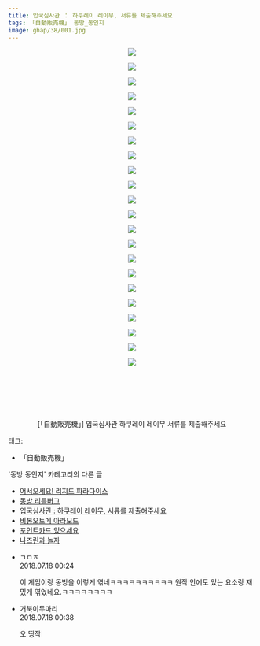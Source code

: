 ```yaml
---
title: 입국심사관 ： 하쿠레이 레이무, 서류를 제출해주세요
tags: 「自動販売機」 동방_동인지
image: ghap/38/001.jpg
---
```

<div class="article">
<p style="text-align: center; clear: none; float: none;"><img src="{{ site.nasurl }}/ghap/38/001.jpg"/></p>
<p style="text-align: center; clear: none; float: none;"><img src="{{ site.nasurl }}/ghap/38/002.jpg"/></p>
<p style="text-align: center; clear: none; float: none;"><img src="{{ site.nasurl }}/ghap/38/003.jpg"/></p>
<p style="text-align: center; clear: none; float: none;"><img src="{{ site.nasurl }}/ghap/38/004.jpg"/></p>
<p style="text-align: center; clear: none; float: none;"><img src="{{ site.nasurl }}/ghap/38/005.jpg"/></p>
<p style="text-align: center; clear: none; float: none;"><img src="{{ site.nasurl }}/ghap/38/006.jpg"/></p>
<p style="text-align: center; clear: none; float: none;"><img src="{{ site.nasurl }}/ghap/38/007.jpg"/></p>
<p style="text-align: center; clear: none; float: none;"><img src="{{ site.nasurl }}/ghap/38/008.jpg"/></p>
<p style="text-align: center; clear: none; float: none;"><img src="{{ site.nasurl }}/ghap/38/009.jpg"/></p>
<p style="text-align: center; clear: none; float: none;"><img src="{{ site.nasurl }}/ghap/38/010.jpg"/></p>
<p style="text-align: center; clear: none; float: none;"><img src="{{ site.nasurl }}/ghap/38/011.jpg"/></p>
<p style="text-align: center; clear: none; float: none;"><img src="{{ site.nasurl }}/ghap/38/012.jpg"/></p>
<p style="text-align: center; clear: none; float: none;"><img src="{{ site.nasurl }}/ghap/38/013.jpg"/></p>
<p style="text-align: center; clear: none; float: none;"><img src="{{ site.nasurl }}/ghap/38/014.jpg"/></p>
<p style="text-align: center; clear: none; float: none;"><img src="{{ site.nasurl }}/ghap/38/015.jpg"/></p>
<p style="text-align: center; clear: none; float: none;"><img src="{{ site.nasurl }}/ghap/38/016.jpg"/></p>
<p style="text-align: center; clear: none; float: none;"><img src="{{ site.nasurl }}/ghap/38/017.jpg"/></p>
<p style="text-align: center; clear: none; float: none;"><img src="{{ site.nasurl }}/ghap/38/018.jpg"/></p>
<p style="text-align: center; clear: none; float: none;"><img src="{{ site.nasurl }}/ghap/38/019.jpg"/></p>
<p style="text-align: center; clear: none; float: none;"><img src="{{ site.nasurl }}/ghap/38/020.jpg"/></p>
<p style="text-align: center; clear: none; float: none;"><img src="{{ site.nasurl }}/ghap/38/021.jpg"/></p>
<p style="text-align: center; clear: none; float: none;"><img src="{{ site.nasurl }}/ghap/38/022.jpg"/></p>
<p style="text-align: center;"><br/></p>
<p style="text-align: center;"><br/></p>
<p style="text-align: center;"><br/></p>
<p style="text-align: center;">[「自動販売機」] 입국심사관 하쿠레이 레이무 서류를 제출해주세요</p>
</div><div class="tagTrail">
<p>태그: </p>
<ul>
<li>「自動販売機」</li>
</ul>
</div><div class="another">
<p>'동방 동인지' 카테고리의 다른 글</p>
<ul>
<li><a href="/2016-06-16-ghap_42">어서오세요! 리지드 파라다이스</a></li>
<li><a href="/2016-06-16-ghap_40">동방 리틀버그</a></li>
<li><a href="/2016-06-16-ghap_38">입국심사관 : 하쿠레이 레이무, 서류를 제출해주세요</a></li>
<li><a href="/2016-06-16-ghap_37">비봉오토메 아라모드</a></li>
<li><a href="/2016-06-16-ghap_36">포인트카드 있으세요</a></li>
<li><a href="/2016-06-16-ghap_34">나즈린과 놀자</a></li>
</ul>
</div><div class="cb_module cb_fluid">
<div class="cb_wrt cb_profile">
<div class="comment">
<ul>
<li class="cb_thumb_off" id="comment15288968">
<div class="cb_comment_area">
<div class="cb_info_area">
<div class="cb_section">
<span class="cb_nick_name">ㄱㅁㅎ</span>
</div>
<div class="cb_section">
<span class="cb_date">2018.07.18 00:24 </span>
</div>
</div>
<div class="cb_dsc_comment">
<p class="cb_dsc">
											이 게임이랑 동방을 이렇게 엮네ㅋㅋㅋㅋㅋㅋㅋㅋㅋㅋ 원작 안에도 있는 요소랑 재밌게 엮었네요.ㅋㅋㅋㅋㅋㅋㅋㅋ
										</p>
</div>
</div></li>
<li class="cb_thumb_off" id="comment15288982">
<div class="cb_comment_area">
<div class="cb_info_area">
<div class="cb_section">
<span class="cb_nick_name">거북이두마리</span>
</div>
<div class="cb_section">
<span class="cb_date">2018.07.18 00:38 </span>
</div>
</div>
<div class="cb_dsc_comment">
<p class="cb_dsc">
											오 띵작
										</p>
</div>
</div></li>
</ul>
</div>
</div><!-- commentList close -->
</div>
